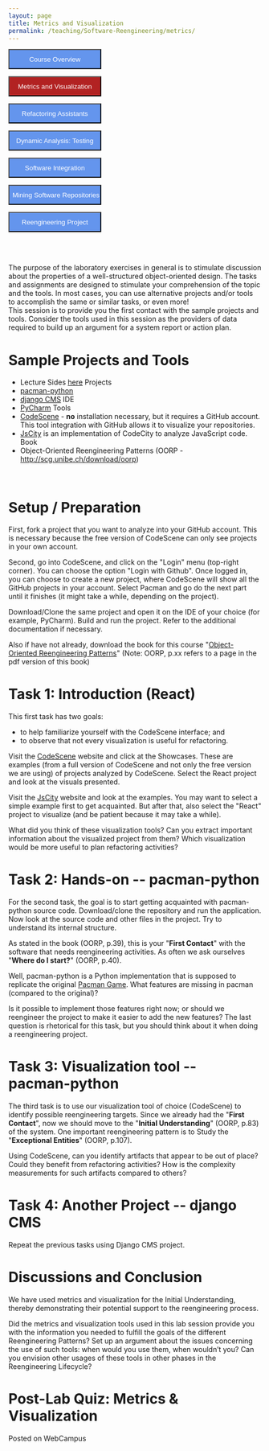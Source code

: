 ```yaml
---
layout: page
title: Metrics and Visualization
permalink: /teaching/Software-Reengineering/metrics/
---
```


<form action="/teaching/Software-Reengineering/">
    <input type="submit" style="background-color:cornflowerblue;color:white;width:185px;
height:40px;" value="Course Overview" />
</form>
<form action="/teaching/Software-Reengineering/metrics/">
    <input type="submit" style="background-color:firebrick;color:white;width:185px;
height:40px;" value="Metrics and Visualization" />
</form>
<form action="/teaching/Software-Reengineering/refactoring/">
    <input type="submit" style="background-color:cornflowerblue;color:white;width:185px;
height:40px;" value="Refactoring Assistants" />
</form>
<form action="/teaching/Software-Reengineering/dynamic/">
    <input type="submit" style="background-color:cornflowerblue;color:white;width:185px;
height:40px;" value="Dynamic Analysis: Testing" />
</form>
<form action="/teaching/Software-Reengineering/integration/">
    <input type="submit" style="background-color:cornflowerblue;color:white;width:185px;
height:40px;" value="Software Integration" />
</form>
<form action="/teaching/Software-Reengineering/msr/">
    <input type="submit" style="background-color:cornflowerblue;color:white;width:185px;
height:40px;" value="Mining Software Repositories" />
</form>
<form action="/teaching/Software-Reengineering/project/">
    <input type="submit" style="background-color:cornflowerblue;color:white;width:185px;
height:40px;" value="Reengineering Project" />
</form>

<br/>
<br/>

<p align="justify"/>

The purpose of the laboratory exercises in general is to stimulate discussion about the properties of a well-structured object-oriented design. The tasks and assignments are designed to stimulate your comprehension of the topic and the tools. In most cases, you can use alternative projects and/or tools to accomplish the same or similar tasks, or even more!
<br/>
This session is to provide you the first contact with the sample projects and tools. Consider the tools used in this session as the providers of data required to build up an argument for a system report or action plan.
<br/>

Sample Projects and Tools
========
* Lecture Sides [here](../../../files/metrics_and_visualization.pdf)
Projects
* [pacman-python](https://github.com/Software-Reengineering/pacman-python) 
* [django CMS](https://github.com/django-cms/django-cms)
IDE
* [PyCharm](https://www.jetbrains.com/pycharm/) 
Tools
* [CodeScene](https://codescene.com/) - **no** installation necessary, but it requires a GitHub account. This tool integration with GitHub allows it to visualize your repositories.
* [JsCity](https://github.com/ASERG-UFMG/JSCity/wiki/JSCITY) is an implementation of CodeCity to analyze JavaScript code.
Book
* Object-Oriented Reengineering Patterns (OORP - http://scg.unibe.ch/download/oorp)

<br/>


Setup / Preparation
=============

First, fork a project that you want to analyze into your GitHub account. This is necessary because the free version of CodeScene can only see projects in your own account.

Second, go into CodeScene, and click on the "Login" menu (top-right corner). You can choose the option "Login with Github". Once logged in, you can choose to create a new project, where CodeScene will show all the GitHub projects in your account. Select Pacman and go do the next part until it finishes (it might take a while, depending on the project). 


Download/Clone the same project and open it on the IDE of your choice (for example, PyCharm). Build and run the project. Refer to the additional documentation if necessary.


Also if have not already, download the book for this course "[Object-Oriented Reengineering Patterns](http://scg.unibe.ch/download/oorp/)" (Note: OORP, p.xx refers to a page in the pdf version of this book)
<br/>

Task 1: Introduction (React)
============
This first task has two goals: 
* to help familiarize yourself with the CodeScene interface; and 
* to observe that not every visualization is useful for refactoring.

Visit the [CodeScene](https://codescene.com/) website and click at the Showcases. These are examples (from a full version of CodeScene and not only the free version we are using) of projects analyzed by CodeScene. Select the React project and look at the visuals presented.

Visit the [JsCity](https://github.com/ASERG-UFMG/JSCity/wiki/JSCITY) website and look at the examples. You may want to select a simple example first to get acquainted. But after that, also select the "React" project to visualize (and be patient because it may take a while). 

What did you think of these visualization tools? Can you extract important information about the visualized project from them? Which visualization would be more useful to plan refactoring activities?
<br/>

Task 2: Hands-on -- pacman-python
===============
For the second task, the goal is to start getting acquainted with pacman-python source code. 
Download/clone the repository and run the application. Now look at the source code and 
other files in the project. Try to understand its internal structure.

As stated in the book (OORP, p.39), this is your "**First Contact**" with the software that needs 
reengineering activities. As often we ask ourselves "**Where do I start?**" (OORP, p.40).

Well, pacman-python  is a Python implementation that is supposed to replicate the original [Pacman Game](https://en.wikipedia.org/wiki/Pac-Man). What features are missing in pacman (compared to the original)?

Is it possible to implement those features right now; or should we reengineer the project to make it easier to add the new features? The last question is rhetorical for this task, but you should think about it when doing a reengineering project. 
<br/>


Task 3: Visualization tool -- pacman-python
===================
The third task is to use our visualization tool of choice (CodeScene) to identify possible reengineering targets. Since we already had the "**First Contact**", now we should move to the "**Initial Understanding**" (OORP, p.83) of the system. One important reengineering pattern is to Study the "**Exceptional Entities**" (OORP, p.107).

Using CodeScene, can you identify artifacts that appear to be out of place? Could they benefit from refactoring activities? How is the complexity measurements for such artifacts compared to others?
<br/>

Task 4: Another Project -- django CMS
=============
Repeat the previous tasks using Django CMS project.

Discussions and Conclusion 
============
We have used metrics and visualization for the Initial Understanding, thereby demonstrating their 
potential support to the reengineering process.
 
Did the metrics and visualization tools used in this lab session provide you with the information 
you needed to fulfill the goals of the different Reengineering Patterns? Set up an argument about 
the issues concerning the use of such tools: when would you use them, when wouldn’t you? Can you 
envision other usages of these tools in other phases in the Reengineering Lifecycle?

Post-Lab Quiz: Metrics & Visualization
==========
Posted on WebCampus
